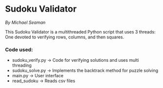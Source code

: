 # Sudoku Validator
*By Michael Seaman*

This Sudoku Validator is a multithreaded Python script that uses 3
threads: One devoted to verifying rows, columns, and then squares.

### Code used:
* sudoku_verify.py -> Code for verifying solutions and uses multi threading
* sudoku_solve.py -> Implements the backtrack method for puzzle solving
* main.py -> User interface
* read_sudoku -> Reads csv files
